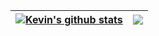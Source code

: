 | <a href="https://github.com/ace-dog/github-readme-stats"><img align="center" src="https://github-readme-stats.vercel.app/api?username=ace-dog&theme=github_dark&hide=contribs,issues&show_icons=true&hide_border=true" alt="Kevin's github stats" /></a> | <a href="https://github.com/ace-dog/github-readme-stats"><img align="center" src="https://github-readme-stats.vercel.app/api/top-langs/?username=ace-dog&theme=github_dark&layout=compact&hide_border=true" /></a> |
| ------------- | ------------- |

